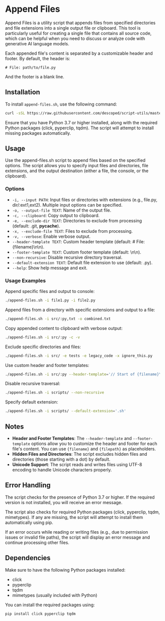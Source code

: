 # Append Files

Append Files is a utility script that appends files from specified directories and file extensions into a single output file or clipboard. This tool is particularly useful for creating a single file that contains all source code, which can be helpful when you need to discuss or analyze code with generative AI language models.

Each appended file's content is separated by a customizable header and footer. By default, the header is:

```
# File: path/to/file.py
```

And the footer is a blank line.

## Installation

To install `append-files.sh`, use the following command:

```bash
curl -sSL https://raw.githubusercontent.com/descoped/script-utils/master/installer/install.sh | sh -s -- append-files
```

Ensure that you have Python 3.7 or higher installed, along with the required Python packages (click, pyperclip, tqdm). The script will attempt to install missing packages automatically.

## Usage

Use the append-files.sh script to append files based on the specified options. The script allows you to specify input files and directories, file extensions, and the output destination (either a file, the console, or the clipboard).

### Options

- `-i, --input PATH`: Input files or directories with extensions (e.g., file.py, dir/:ext1,ext2). Multiple input options can be specified.
- `-o, --output-file TEXT`: Name of the output file.
- `-c, --clipboard`: Copy output to clipboard.
- `-e, --exclude-dir TEXT`: Directories to exclude from processing (default: .git, __pycache__).
- `-x, --exclude-file TEXT`: Files to exclude from processing.
- `-v, --verbose`: Enable verbose output.
- `--header-template TEXT`: Custom header template (default: # File: {filename}\n\n).
- `--footer-template TEXT`: Custom footer template (default: \n\n).
- `--non-recursive`: Disable recursive directory traversal.
- `--default-extension TEXT`: Default file extension to use (default: .py).
- `--help`: Show help message and exit.

### Usage Examples

Append specific files and output to console:
```bash
./append-files.sh -i file1.py -i file2.py
```

Append files from a directory with specific extensions and output to a file:
```bash
./append-files.sh -i src/:py,txt -o combined.txt
```

Copy appended content to clipboard with verbose output:
```bash
./append-files.sh -i src/:py -c -v
```

Exclude specific directories and files:
```bash
./append-files.sh -i src/ -e tests -e legacy_code -x ignore_this.py
```

Use custom header and footer templates:
```bash
./append-files.sh -i src/:py --header-template='// Start of {filename}\n' --footer-template='// End of {filename}\n' -o combined.cpp
```

Disable recursive traversal:
```bash
./append-files.sh -i scripts/ --non-recursive
```

Specify default extension:
```bash
./append-files.sh -i scripts/ --default-extension='.sh'
```

## Notes

- **Header and Footer Templates**: The `--header-template` and `--footer-template` options allow you to customize the header and footer for each file's content. You can use `{filename}` and `{filepath}` as placeholders.
- **Hidden Files and Directories**: The script excludes hidden files and directories (those starting with a dot) by default.
- **Unicode Support**: The script reads and writes files using UTF-8 encoding to handle Unicode characters properly.

## Error Handling

The script checks for the presence of Python 3.7 or higher. If the required version is not installed, you will receive an error message.

The script also checks for required Python packages (click, pyperclip, tqdm, mimetypes). If any are missing, the script will attempt to install them automatically using pip.

If an error occurs while reading or writing files (e.g., due to permission issues or invalid file paths), the script will display an error message and continue processing other files.

## Dependencies

Make sure to have the following Python packages installed:

- click
- pyperclip
- tqdm
- mimetypes (usually included with Python)

You can install the required packages using:

```bash
pip install click pyperclip tqdm
```

